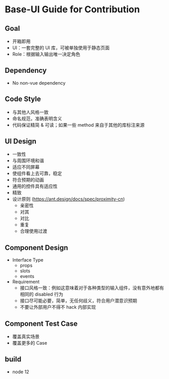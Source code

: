 # Base-UI Guide for Contribution

## Goal

* 开箱即用
* UI：一套完整的 UI 库，可被单独使用于静态页面
* Role：根据输入输出唯一决定角色

## Dependency

* No non-vue dependency

## Code Style

* 与其他人风格一致
* 命名规范，准确表明含义
* 代码保证精简 & 可读；如果一些 method 来自于其他的库标注来源

## UI Design

* 一致性
* 与周围环境和谐
* 适应不同屏幕
* 使组件看上去可靠，稳定
* 符合预期的动画
* 通用的控件具有适应性
* 精致
* 设计原则 (https://ant.design/docs/spec/proximity-cn)
    * 亲密性
    * 对其
    * 对比
    * 重复
    * 合理使用过渡

## Component Design

* Interface Type
    * props
    * slots
    * events
* Requirement
    * 接口风格一致：例如这意味着对于各种类型的输入组件，没有意外地都有相同的 disabled 行为
    * 接口尽可能必要，简单，无任何歧义，符合用户潜意识预期
    * 不要让外部用户不得不 hack 内部实现

## Component Test Case

* 覆盖真实场景
* 覆盖更多的 Case

## build
- node 12